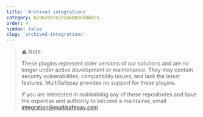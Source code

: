 ```yaml
---
title: 'Archived integrations'
category: 62962dd7e272a6002ebbbbc5
order: 4
hidden: false
slug: 'archived-integrations'
---
```

> ⚠️ Note:
>
> These plugins represent older versions of our solutions and are no longer under active development or maintenance. They may contain security vulnerabilities, compatibility issues, and lack the latest features. MultiSafepay provides no support for these plugins.
>
> If you are interested in maintaining any of these repositories and have the expertise and authority to become a maintainer, email [integration@multisafepay.com](mailto:integration@multisafepay.com)

<Cards columns={4}>
  <Card title="Craft Commerce" href="/docs/craft-commerce/" icon="https://raw.githubusercontent.com/MultiSafepay/docs/master/static/logo/Integrations/Craft_Commerce.svg" />

  <Card title="Os Commerce" href="/docs/oscommerce/" icon="https://raw.githubusercontent.com/MultiSafepay/docs/master/static/logo/Integrations/OsCommerce.svg" />

  <Card title="Odoo" href="/docs/odoo/" icon="https://raw.githubusercontent.com/MultiSafepay/docs/master/static/logo/Plugins/Odoo.svg" />

  <Card title="ScandiPWA" href="/docs/scandipwa/" icon="https://raw.githubusercontent.com/MultiSafepay/docs/master/static/logo/Plugins/ScandiPWA.svg" />

  <Card title="VirtueMart 3" href="/docs/virtuemart-3/" icon="https://raw.githubusercontent.com/MultiSafepay/docs/master/static/logo/Integrations/VirtueMart.svg" />

  <Card title="Vue Storefront" href="/docs/vue-storefront/" icon="https://raw.githubusercontent.com/MultiSafepay/docs/master/static/logo/Plugins/Vue_Storefront.svg" />

  <Card title="X-Cart" href="/docs/x-cart/" icon="https://raw.githubusercontent.com/MultiSafepay/docs/master/static/logo/Integrations/X-Cart.svg" />

  <Card title="Zen Cart" href="/docs/zen-cart/" icon="https://raw.githubusercontent.com/MultiSafepay/docs/master/static/logo/Integrations/Zen_Cart.svg" />
</Cards>
